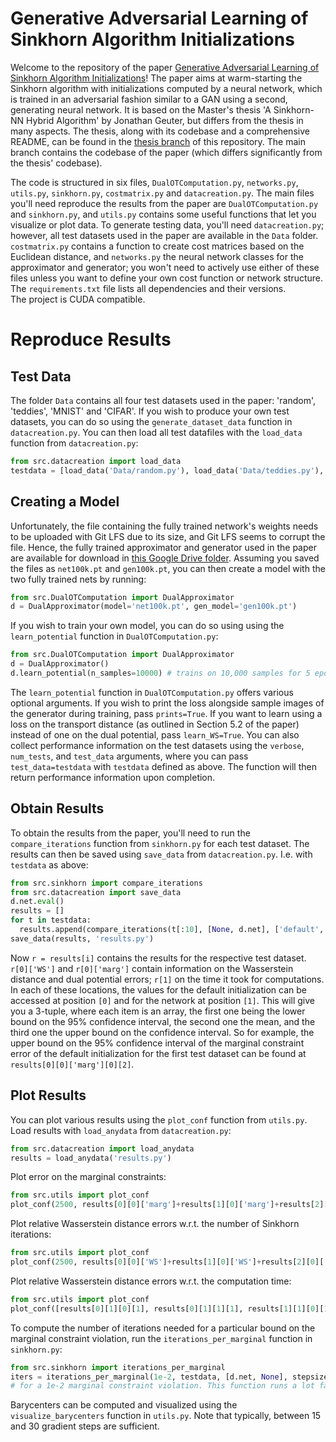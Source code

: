 # Generative Adversarial Learning of Sinkhorn Algorithm Initializations
Welcome to the repository of the paper [Generative Adversarial Learning of Sinkhorn Algorithm Initializations](https://arxiv.org/abs/2212.00133)!
The paper aims at warm-starting the Sinkhorn algorithm with initializations computed by a neural network, which is trained in an adversarial fashion similar to a GAN using a second, generating neural network.
It is based on the Master's thesis 'A Sinkhorn-NN Hybrid Algorithm' by Jonathan Geuter, but differs from the thesis in many aspects. The thesis, along with its codebase and a comprehensive README, can be found in the [thesis branch](https://github.com/j-geuter/SinkhornNNHybrid/tree/thesis) of this repository. The main branch contains the codebase of the paper (which differs significantly from the thesis' codebase).

The code is structured in six files, `DualOTComputation.py`, `networks.py`, `utils.py`, `sinkhorn.py`, `costmatrix.py` and `datacreation.py`. The main files you'll need reproduce the results from the paper are `DualOTComputation.py` and `sinkhorn.py`, and `utils.py` contains some useful functions that let you visualize or plot data. To generate testing data, you'll need `datacreation.py`; however, all test datasets used in the paper are available in the `Data` folder. `costmatrix.py` contains a function to create cost matrices based on the Euclidean distance, and `networks.py` the neural network classes for the approximator and generator; you won't need to actively use either of these files unless you want to define your own cost function or network structure.  
The `requirements.txt` file lists all dependencies and their versions.  
The project is CUDA compatible.


# Reproduce Results

## Test Data
The folder `Data` contains all four test datasets used in the paper: 'random', 'teddies', 'MNIST' and 'CIFAR'. If you wish to produce your own test datasets, you can do so using the `generate_dataset_data` function in `datacreation.py`.
You can then load all test datafiles with the `load_data` function from `datacreation.py`:

```python
from src.datacreation import load_data
testdata = [load_data('Data/random.py'), load_data('Data/teddies.py'), load_data('Data/MNIST.py'), load_data('Data/CIFAR.py')]
```

## Creating a Model
Unfortunately, the file containing the fully trained network's weights needs to be uploaded with Git LFS due to its size, and Git LFS seems to corrupt the file. Hence, the fully trained approximator and generator used in the paper are available for download in [this Google Drive folder](https://drive.google.com/drive/folders/1My0jXBqjDs4LVJtSX8gi45z0v9WMicNV?usp=sharing).
Assuming you saved the files as `net100k.pt` and `gen100k.pt`, you can then create a model with the two fully trained nets by running:

```python
from src.DualOTComputation import DualApproximator
d = DualApproximator(model='net100k.pt', gen_model='gen100k.pt')
```

If you wish to train your own model, you can do so using using the `learn_potential` function in `DualOTComputation.py`:

```python
from src.DualOTComputation import DualApproximator
d = DualApproximator()
d.learn_potential(n_samples=10000) # trains on 10,000 samples for 5 epochs, i.e. 50,000 samples total
```

The `learn_potential` function in `DualOTComputation.py` offers various optional arguments. If you wish to print the loss alongside sample images of the generator during training, pass `prints=True`.
If you want to learn using a loss on the transport distance (as outlined in Section 5.2 of the paper) instead of one on the dual potential, pass `learn_WS=True`.
You can also collect performance information on the test datasets using the `verbose`, `num_tests`, and `test_data` arguments, where you can pass `test_data=testdata` with `testdata` defined as above. The function will then return performance information upon completion.

## Obtain Results
To obtain the results from the paper, you'll need to run the `compare_iterations` function from `sinkhorn.py` for each test dataset. The results can then be saved using `save_data` from `datacreation.py`. I.e. with `testdata` as above:

```python
from src.sinkhorn import compare_iterations
from src.datacreation import save_data
d.net.eval()
results = []
for t in testdata:
  results.append(compare_iterations(t[:10], [None, d.net], ['default', 'net'], max_iter=2500, eps=.2, min_start=1e-35, max_start=1e35, plot=False, timeit=True))
save_data(results, 'results.py')
```

Now `r = results[i]` contains the results for the respective test dataset. `r[0]['WS']` and `r[0]['marg']` contain information on the Wasserstein distance and dual potential errors;
`r[1]` on the time it took for computations. In each of these locations, the values for the default initialization can be accessed at position `[0]` and for the network at position `[1]`. This will give you a 3-tuple, where each item is an array, the first one being the lower bound on the 95% confidence interval, the second one the mean, and the third one the upper bound on the confidence interval. So for example, the upper bound on the 95% confidence interval of the marginal constraint error of the default initialization for the first test dataset can be found at `results[0][0]['marg'][0][2]`.

## Plot Results
You can plot various results using the `plot_conf` function from `utils.py`.
Load results with `load_anydata` from `datacreation.py`:

```python
from src.datacreation import load_anydata
results = load_anydata('results.py')
```

Plot error on the marginal constraints:

```python
from src.utils import plot_conf
plot_conf(2500, results[0][0]['marg']+results[1][0]['marg']+results[2][0]['marg']+results[3][0]['marg'], ['default', 'net']*4, 'number of iterations', 'marginal constraint violation', titles=['random', 'teddies', 'MNIST', 'CIFAR'], separate_plots=[[0,1], [2,3], [4,5], [6,7]], rows=2, columns=2, slice=(5,24), scale_y=1/784**2)
```

Plot relative Wasserstein distance errors w.r.t. the number of Sinkhorn iterations:

```python
from src.utils import plot_conf
plot_conf(2500, results[0][0]['WS']+results[1][0]['WS']+results[2][0]['WS']+results[3][0]['WS'], ['default', 'net']*4, 'number of iterations', 'relative L1 error on WS distance', titles=['random', 'teddies', 'MNIST', 'CIFAR'], separate_plots=[[0,1], [2,3], [4,5], [6,7]], rows=2, columns=2, slice=(5,24))
```

Plot relative Wasserstein distance errors w.r.t. the computation time:

```python
from src.utils import plot_conf
plot_conf([results[0][1][0][1], results[0][1][1][1], results[1][1][0][1], results[1][1][1][1], results[2][1][0][1], results[2][1][1][1], results[3][1][0][1], results[3][1][1][1]], results[0][0]['WS']+results[1][0]['WS']+results[2][0]['WS']+results[3][0]['WS'], ['default', 'net']*4, 'time in s', 'relative L1 error on WS distance', titles=['random', 'teddies', 'MNIST', 'CIFAR'], separate_plots=[[0,1], [2,3], [4,5], [6,7]], rows=2, columns=2, slice=(5,24))
```

To compute the number of iterations needed for a particular bound on the marginal constraint violation, run the `iterations_per_marginal` function in `sinkhorn.py`:

```python
from src.sinkhorn import iterations_per_marginal
iters = iterations_per_marginal(1e-2, testdata, [d.net, None], stepsize=25)
# for a 1e-2 marginal constraint violation. This function runs a lot faster if you specify the start_iter argument
```

Barycenters can be computed and visualized using the `visualize_barycenters` function in `utils.py`. Note that typically, between 15 and 30 gradient steps are sufficient.
